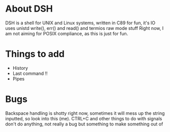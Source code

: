 # About DSH
DSH is a shell for UNIX and Linux systems, written in C89 for fun, it's IO uses unistd write(), err() and read() and termios raw mode stuff
Right now, I am not aiming for POSIX compliance, as this is just for fun.

# Things to add
- History
- Last command !!
- Pipes

# Bugs
Backspace handling is shotty right now, sometimes it will mess up the string inputted, so look into this (me).
CTRL+C and other things to do with signals don't do anything, not really a bug but something to make something out of
